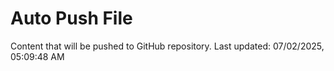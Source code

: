 # Auto Push File

Content that will be pushed to GitHub repository.
Last updated: 07/02/2025, 05:09:48 AM